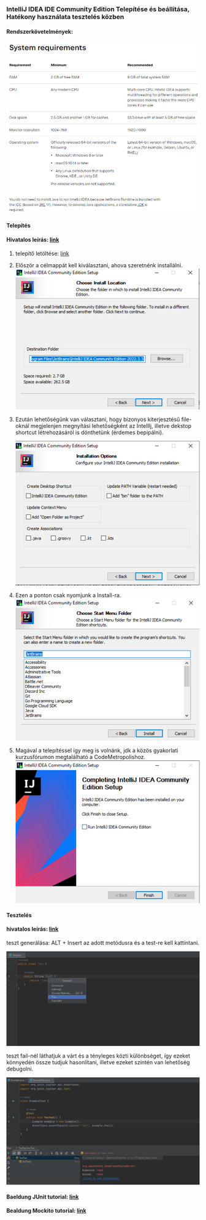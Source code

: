 ### IntelliJ IDEA IDE Community Edition Telepítése és beállítása, Hatékony használata tesztelés közben

#### Rendszerkövetelmények: 
![image](screenshots/image7.png)

#### Telepítés
#### Hivatalos leírás: [link](https://www.jetbrains.com/help/idea/installation-guide.html)
1. telepítő letöltése: [link](https://www.jetbrains.com/idea/download/#section=windows)
2. Először a célmappát kell kiválasztani, ahova szeretnénk installálni.                                                                               
   ![image](screenshots/image1.png)
3. Ezután lehetőségünk van választani, hogy bizonyos kiterjesztésű file-oknál megjelenjen megnyítási lehetőségként az IntellIj, illetve dekstop shortcut létrehozásáról is dönthetünk (érdemes bepipálni).

   ![image](screenshots/image2.png)
4. Ezen a ponton csak nyomjunk a Install-ra.                      
   ![image](screenshots/image3.png)
5. Magával a telepítéssel így meg is volnánk, jdk a közös gyakorlati kurzusfórumon megtalálható a CodeMetropolishoz.                                   
   ![image](screenshots/image4.png)

#### Tesztelés
#### hivatalos leírás: [link](https://www.jetbrains.com/help/idea/tests-in-ide.html)


teszt generálása: ALT + Insert az adott metódusra és a test-re kell kattintani.
   
![image](screenshots/image5.png)

teszt fail-nél láthatjuk a várt és a tényleges közti különbséget, így ezeket könnyedén össze tudjuk hasonlítani, illetve ezeket szintén van lehetőség debugolni.

![image](screenshots/image6.png)
#### Baeldung JUnit tutorial: [link](https://www.baeldung.com/junit)
#### Bealdung Mockito tutorial: [link](https://www.baeldung.com/mockito-series)